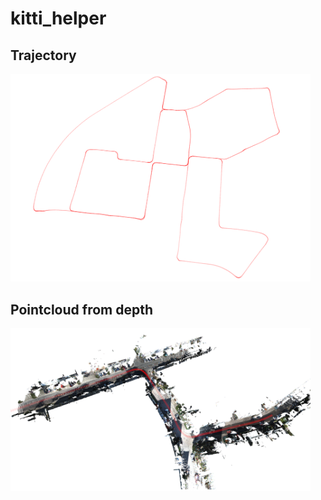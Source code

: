 # kitti_helper
## Trajectory
<img src="imgs/seq00-trajectory.png" width="480"/>

## Pointcloud from depth
<img src="imgs/seq00-depth.png" width="480"/>
